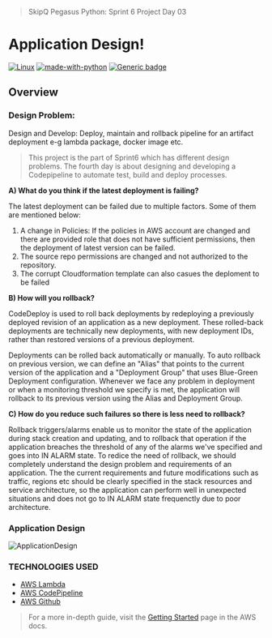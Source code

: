 
> SkipQ Pegasus Python: Sprint 6 Project Day 03

# Application Design!

[![Linux](https://svgshare.com/i/Zhy.svg)](#) [![made-with-python](https://img.shields.io/badge/Made%20with-Python-1f425f.svg)](#) [![Generic badge](https://img.shields.io/badge/version-3.8.10-blue)](#)

## Overview

### Design Problem:
Design and Develop: Deploy, maintain and rollback pipeline for an artifact deployment e-g lambda package, docker image etc.

> This project is the part of Sprint6 which has different design problems. The fourth day is about designing and developing a Codepipeline to automate test, build and deploy processes.

**A) What do you think if the latest deployment is failing?**

The latest deployment can be failed due to multiple factors. Some of them are mentioned below:
1. A change in Policies: If the policies in AWS account are changed and there are provided role that does not have sufficient permissions, then the deployment of latest version can be failed.
2. The source repo permissions are changed and not authorized to the repository.
3. The corrupt Cloudformation template can also casues the deploment to be failed

**B) How will you rollback?**

CodeDeploy is used to roll back deployments by redeploying a previously deployed revision of an application as a new deployment. These rolled-back deployments are technically new deployments, with new deployment IDs, rather than restored versions of a previous deployment.

Deployments can be rolled back automatically or manually. To auto rollback on previous version, we can define an "Alias" that points to the current version of the application and a "Deployment Group" that uses Blue-Green Deployment configuration. Whenever we face any problem in deployment or when a monitoring threshold we specify is met, the application will rollback to its previous version using the Alias and Deployment Group.

**C) How do you reduce such failures so there is less need to rollback?**

Rollback triggers/alarms enable us to monitor the state of the application during stack creation and updating, and to rollback that operation if the application breaches the threshold of any of the alarms we've specified and goes into IN ALARM state.
To redice the need of rollback, we should completely understand the design problem and requirements of an application. The the current requirements and future modifications such as traffic, regions etc should be clearly specified in the stack resources and service architecture, so the application can perform well in unexpected situations and does not go to IN ALARM state frequenctly due to poor architecture.


### Application Design

![ApplicationDesign]()

### TECHNOLOGIES USED

* [AWS Lambda](https://aws.amazon.com/lambda/)
* [AWS CodePipeline](https://aws.amazon.com/codepipeline/)
* [AWS Github](https://github.com/aws-samples)


> For a more in-depth guide, visit the [Getting Started](https://docs.aws.amazon.com/apigateway/latest/developerguide/welcome.html) page in the AWS docs.
